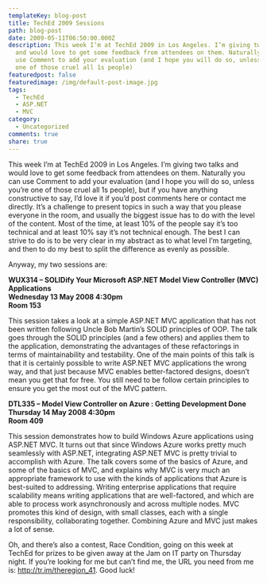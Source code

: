 ```yaml
---
templateKey: blog-post
title: TechEd 2009 Sessions
path: blog-post
date: 2009-05-11T06:50:00.000Z
description: This week I’m at TechEd 2009 in Los Angeles. I’m giving two talks
  and would love to get some feedback from attendees on them. Naturally you can
  use Comment to add your evaluation (and I hope you will do so, unless you’re
  one of those cruel all 1s people)
featuredpost: false
featuredimage: /img/default-post-image.jpg
tags:
  - TechEd
  - ASP.NET
  - MVC
category:
  - Uncategorized
comments: true
share: true
---
```

This week I’m at TechEd 2009 in Los Angeles. I’m giving two talks and would love to get some feedback from attendees on them. Naturally you can use Comment to add your evaluation (and I hope you will do so, unless you’re one of those cruel all 1s people), but if you have anything constructive to say, I’d love it if you’d post comments here or contact me directly. It’s a challenge to present topics in such a way that you please everyone in the room, and usually the biggest issue has to do with the level of the content. Most of the time, at least 10% of the people say it’s too technical and at least 10% say it’s not technical enough. The best I can strive to do is to be very clear in my abstract as to what level I’m targeting, and then to do my best to split the difference as evenly as possible.

Anyway, my two sessions are:

**WUX314 – SOLIDify Your Microsoft ASP.NET Model View Controller (MVC) Applications\
Wednesday 13 May 2008 4:30pm\
Room 153**

This session takes a look at a simple ASP.NET MVC application that has not been written following Uncle Bob Martin’s SOLID principles of OOP. The talk goes through the SOLID principles (and a few others) and applies them to the application, demonstrating the advantages of these refactorings in terms of maintainability and testability. One of the main points of this talk is that it is certainly possible to write ASP.NET MVC applications the wrong way, and that just because MVC enables better-factored designs, doesn’t mean you get that for free. You still need to be follow certain principles to ensure you get the most out of the MVC pattern.

**DTL335 – Model View Controller on Azure : Getting Development Done\
Thursday 14 May 2008 4:30pm\
Room 409**

This session demonstrates how to build Windows Azure applications using ASP.NET MVC. It turns out that since Windows Azure works pretty much seamlessly with ASP.NET, integrating ASP.NET MVC is pretty trivial to accomplish with Azure. The talk covers some of the basics of Azure, and some of the basics of MVC, and explains why MVC is very much an appropriate framework to use with the kinds of applications that Azure is best-suited to addressing. Writing enterprise applications that require scalability means writing applications that are well-factored, and which are able to process work asynchronously and across multiple nodes. MVC promotes this kind of design, with small classes, each with a single responsibility, collaborating together. Combining Azure and MVC just makes a lot of sense.



Oh, and there’s also a contest, Race Condition, going on this week at TechEd for prizes to be given away at the Jam on IT party on Thursday night. If you’re looking for me but can’t find me, the URL you need from me is: <http://tr.im/theregion_41>. Good luck!